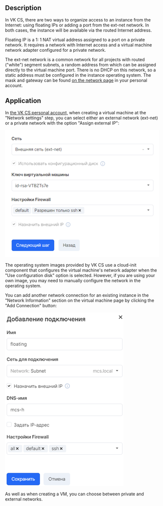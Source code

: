 ## Description

In VK CS, there are two ways to organize access to an instance from the Internet: using floating IPs or adding a port from the ext-net network. In both cases, the instance will be available via the routed Internet address.

Floating IP is a 1: 1 NAT virtual address assigned to a port on a private network. It requires a network with Internet access and a virtual machine network adapter configured for a private network.

The ext-net network is a common network for all projects with routed ("white") segment subnets, a random address from which can be assigned directly to the virtual machine port. There is no DHCP on this network, so a static address must be configured in the instance operating system. The mask and gateway can be found [on the network page](https://mcs.mail.ru/app/services/server/network/edit/298117ae-3fa4-4109-9e08-8be5602be5a2/subnets/) in your personal account.

## Application

In [the VK CS personal account,](https://mcs.mail.ru/app/services/infra/routers/) when creating a virtual machine at the "Network settings" step, you can select either an external network (ext-net) or a private network with the option "Assign external IP":

![](./assets/1599510590002-1599510590002.png)

The operating system images provided by VK CS use a cloud-init component that configures the virtual machine's network adapter when the "Use configuration disk" option is selected. However, if you are using your own image, you may need to manually configure the network in the operating system.

You can add another network connection for an existing instance in the "Network Information" section on the virtual machine page by clicking the "Add Connection" button:

![](./assets/1599511121417-1599511121417.png)

As well as when creating a VM, you can choose between private and external networks.
